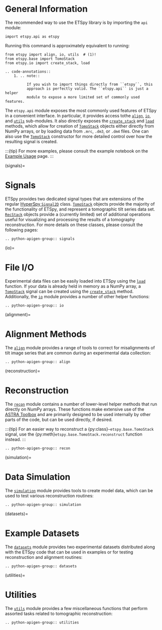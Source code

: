 # General Information

The recommended way to use the ETSpy library is by importing the
`api` module:

```
import etspy.api as etspy
```

Running this command is approximately equivalent to running:

```
from etspy import align, io, utils  # (1)!
from etspy.base import TomoStack
from etspy.io import create_stack, load
```

```{eval-rst}
.. code-annotations::
    1. .. note::

          If you wish to import things directly from ``etspy``, this
          approach is perfectly valid. The ``etspy.api`` is just a helper
          module to expose a more limited set of commonly used features.
```

The `etspy.api` module exposes the most commonly used features of ETSpy in a
convenient interface. In particular, it provides access tothe [`align`](alignment),
[`io`](io), and [`utils`](utilities) sub-modules. It also directly exposes
the [`create_stack`](#etspy.io.create_stack) and [`load`](#etspy.io.load) methods,
which allow for creation of [`TomoStack`](#etspy.base.TomoStack) objects either directly
from NumPy arrays, or by loading data from `.mrc`, `.dm3`, or `.dm4` files. One
can also use the [`TomoStack`](#etspy.base.TomoStack) constructor for more
detailed control over how the resulting signal is created.

:::{tip}
For more examples, please consult the example notebook on the 
[Example Usage](examples/etspy_demo) page.
:::

(signals)=

# Signals

ETSpy provides two dedicated signal types that are extensions of the regular
[HyperSpy `Signal2D`](inv:hyperspy#hyperspy.api.signals.Signal2D) class.
[`TomoStack`](#etspy.base.TomoStack) objects provide the majority of the
functionality of ETSpy, and represent a tomographic tilt series data set.
[`RecStack`](#etspy.base.RecStack) objects provide a (currently limited)
set of additional operations useful for visualizing and processing the
results of a tomography reconstruction. For more details on these classes,
please consult the following pages: 

```{eval-rst}
.. python-apigen-group:: signals
```

(io)=

# File I/O

Experimental data files can be easily loaded into ETSpy using the
[`load`](#etspy.io.load) function. If your data is already held
in memory as a NumPy array, a [`TomoStack`](#etspy.base.TomoStack)
signal can be created using the [`create_stack`](#etspy.io.create_stack)
method. Additionally, the [`io`](io) module provides a number of
other helper functions:

```{eval-rst}
.. python-apigen-group:: io

```

(alignment)=

# Alignment Methods

The [`align`](alignment) module provides a range of tools to correct
for misalignments of tilt image series that are common during an experimental
data collection:

```{eval-rst}
.. python-apigen-group:: align
```

(reconstruction)=

# Reconstruction

The [`recon`](reconstruction) module contains a number of lower-level helper
methods that run directly on NumPy arrays. These functions make extensive use
of the [ASTRA Toolbox](https://astra-toolbox.com) and are primarily designed to
be used internally by other parts of the code, but can be used directly, if desired.

:::{tip}
For an easier way to reconstruct a {py:class}`~etspy.base.TomoStack` signal, use the
{py:meth}`etspy.base.TomoStack.reconstruct` function instead.
:::

```{eval-rst}
.. python-apigen-group:: recon
```

(simulation)=

# Data Simulation

The [`simulation`](simulation) module provides tools to create model data, which can
be used to test various reconstruction routines:

```{eval-rst}
.. python-apigen-group:: simulation
```

(datasets)=

# Example Datasets

The [`datasets`](datasets) module provides two experimental datasets distributed
along with the ETSpy code that can be used in examples or for testing reconstruction
and alignment routines:

```{eval-rst}
.. python-apigen-group:: datasets
```

(utilities)=

# Utilities

The [`utils`](utilities) module provides a few miscellaneous functions that perform
assorted tasks related to tomographic reconstruction:

```{eval-rst}
.. python-apigen-group:: utilities
```
